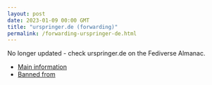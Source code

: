 ```yaml
---
layout: post
date: 2023-01-09 00:00 GMT
title: "urspringer.de (forwarding)"
permalink: /forwarding-urspringer-de.html
---
```


No longer updated - check urspringer.de on the Fediverse Almanac.

* [Main information](https://www.fediversealmanac.com/api/v1/instances/urspringer.de)
* [Banned from](https://www.fediversealmanac.com/api/v1/instances/urspringer.de/banned_from)

